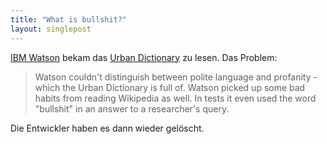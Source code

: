 ```yaml
---
title: "What is bullshit?"
layout: singlepost
---
```


[IBM Watson](https://www.youtube.com/watch?v=WFR3lOm_xhE) bekam das [Urban Dictionary](http://www.urbandictionary.com/) zu lesen. Das Problem:

> Watson couldn't distinguish between polite language and profanity - which the Urban Dictionary is full of. Watson picked up some bad habits from reading Wikipedia as well. In tests it even used the word "bullshit" in an answer to a researcher's query.

Die Entwickler haben es dann wieder gelöscht.